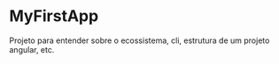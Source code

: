 # MyFirstApp

Projeto para entender sobre o ecossistema, cli, estrutura de um projeto angular, etc.
